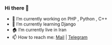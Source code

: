 ### Hi there 👋

- 🔭 I’m currently working on PHP , Python , C++
- 🌱 I’m currently learning Django
- 🏠 I’m currently live in Iran
- 📫 How to reach me:
<a href="mailto:xialop@outlook.com">Mail</a> | <a href="https://t.me/LampStack">Telegram</a>
